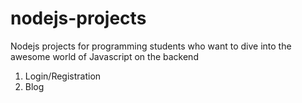 # nodejs-projects
Nodejs projects for programming students who want to dive into the awesome world of Javascript on the backend
1. Login/Registration
2. Blog